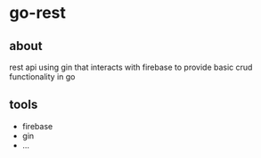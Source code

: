 # go-rest

## about

rest api using gin that interacts with firebase to provide basic crud functionality in go

## tools

- firebase
- gin
- ...
